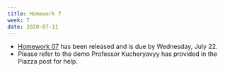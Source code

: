 ```yaml
---
title: Homework 7
week: 7
date: 2020-07-11
---
```

- [Homework 07](http://www.piazza.com/class_profile/get_resource/k8pcxfiwkxf2ec/kchmljtkhx1oo) has been released and is due by Wednesday, July 22.
- Please refer to the demo Professor Kucheryavyy has provided in the Piazza post for help. 